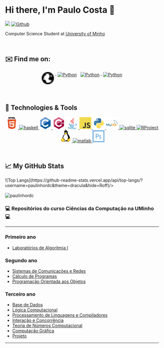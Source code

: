 <h1 align="left"> Hi there, I'm Paulo Costa 👋</h1>

![](https://visitor-badge.laobi.icu/badge?page_id=PaulinhoRDC.PaulinhoRDC)
[![Github](https://img.shields.io/github/followers/PaulinhoRDC?label=Follow&style=social)](https://github.com/PaulinhoRDC)
<br />
<p>
Computer Science Student at <a href="https://www.uminho.pt/EN/Pages/default.aspx">University of Minho</a>
</br>
</p>

<br/>

<h2 align="left">✉️ Find me on:</h2>

<p align="center">
 <a href="https://github.com/PaulinhoRDC" target="_blank" rel="noopener noreferrer"> <img src="https://raw.githubusercontent.com/iconic/open-iconic/master/svg/globe.svg" alt="Python" height="40" style="vertical-align:top; margin:4px"> </a>
 <a href="https://www.linkedin.com/in/paulordcosta/" target="_blank" rel="noopener noreferrer"> <img src="https://cdn.jsdelivr.net/npm/simple-icons@v3/icons/linkedin.svg" alt="Python" height="40" style="vertical-align:top; margin:4px"></a>
 <a href="mailto:pauloricardodiasdacosta@gmail.com"> <img src="https://cdn.jsdelivr.net/npm/simple-icons@v3/icons/gmail.svg" alt="Python" height="40" style="vertical-align:top; margin:4px">
 <a href="https://www.instagram.com/paulordc_18/"> <img src="https://cdn.jsdelivr.net/npm/simple-icons@v3/icons/instagram.svg" alt="Python" height="40" style="vertical-align:top; margin:4px">
  </a>
</p>

<br />

<h2 align="left">🔧 Technologies & Tools</h2>
<p align="center"> 
<a href="https://html.spec.whatwg.org/multipage/" target="_blank"> <img src="https://raw.githubusercontent.com/devicons/devicon/master/icons/html5/html5-original-wordmark.svg" alt="html5" width="40" height="40"/> </a> 
<a href="https://www.haskell.org/" target="_blank"> <img src="https://upload.wikimedia.org/wikipedia/commons/1/1c/Haskell-Logo.svg" alt="haskell" width="40" height="40"/> </a> 
<a href="https://www.cprogramming.com/" target="_blank"> <img src="https://raw.githubusercontent.com/devicons/devicon/master/icons/c/c-original.svg" alt="c" width="40" height="40"/> </a> 
<a href="https://www.w3schools.com/cpp/" target="_blank"> <img src="https://raw.githubusercontent.com/devicons/devicon/master/icons/cplusplus/cplusplus-original.svg" alt="cplusplus" width="40" height="40"/> </a> 
<a href="https://www.java.com" target="_blank"> <img src="https://raw.githubusercontent.com/devicons/devicon/master/icons/java/java-original.svg" alt="java" width="40" height="40"/> </a></a> 
<a href="https://developer.mozilla.org/en-US/docs/Web/JavaScript" target="_blank"> <img src="https://raw.githubusercontent.com/devicons/devicon/master/icons/javascript/javascript-original.svg" alt="javascript" width="40" height="40"/> </a> 
<a href="https://www.python.org" target="_blank"> <img src="https://raw.githubusercontent.com/devicons/devicon/master/icons/python/python-original.svg" alt="python" width="40" height="40"/> </a> 
<a href="https://www.mysql.com/" target="_blank"> <img src="https://raw.githubusercontent.com/devicons/devicon/master/icons/mysql/mysql-original-wordmark.svg" alt="mysql" width="40" height="40"/> </a> 
<a href="https://www.sqlite.org/" target="_blank"> <img src="https://www.vectorlogo.zone/logos/sqlite/sqlite-icon.svg" alt="sqlite" width="40" height="40"/> </a>
<a href="https://www.r-project.org/" target="_blank"> <img src="https://www.vectorlogo.zone/logos/r-project/r-project-icon.svg" alt="RProject" width="40" height="40"/> </a> 
<a href="https://www.linux.org/" target="_blank"> <img src="https://raw.githubusercontent.com/devicons/devicon/master/icons/linux/linux-original.svg" alt="linux" width="40" height="40"/> </a> 
<a href="https://www.mathworks.com/" target="_blank"> <img src="https://upload.wikimedia.org/wikipedia/commons/2/21/Matlab_Logo.png" alt="matlab" width="40" height="40"/> </a> 
<a href="https://www.photoshop.com/en" target="_blank"> <img src="https://raw.githubusercontent.com/devicons/devicon/master/icons/photoshop/photoshop-line.svg" alt="photoshop" width="40" height="40"/></a> 
</p>


<br />
<h2 align="left">📈 My GitHub Stats</h2>
<!-- 
<p><img align="left" src="https://github-readme-stats.vercel.app/api/top-langs?username=paulinhordc&theme=dark&show_icons=true&locale=en&layout=compact" alt="paulinhordc" /></p>
-->

<p>![Top Langs](https://github-readme-stats.vercel.app/api/top-langs/?username=paulinhordc&theme=dracula&hide=Roff)/></p>
<p><img align="center" src="https://github-readme-stats.vercel.app/api?username=paulinhordc&theme=dark&count_private=true&show_icons=true" alt="paulinhordc" width="50%"/>


### 💻 Repositórios do curso Ciências da Computação na UMinho 💻
__________________________
### Primeiro ano 

- [Laboratórios de Algoritmia I](https://github.com/PaulinhoRDC/LaboratoriosDeAlgoritmia-I)

### Segundo ano

- [Sistemas de Comunicações e Redes](https://github.com/PaulinhoRDC/SistemasDeComunicacoesERedes)
- [Cálculo de Programas](https://github.com/PaulinhoRDC/CalculoProgramas)
- [Programação Orientada aos Objetos](https://github.com/PaulinhoRDC/ProgramacaoOrientadaAosObjetos)

### Terceiro ano

- [Base de Dados](https://github.com/PaulinhoRDC/BaseDeDados)
- [Lógica Computacional](https://github.com/PaulinhoRDC/LogicaComputacional)
- [Processamento de Linguagens e Compiladores](https://github.com/PaulinhoRDC/ProcessamentoDeLinguagensECompiladores)
- [Interação e Concorrência](https://github.com/PaulinhoRDC/InteracaoEConcorrencia)
- [Teoria de Números Computacional](https://github.com/PaulinhoRDC/TeoriaNumerosComputacional)
- [Computação Gráfica](https://github.com/PaulinhoRDC/ComputacaoGrafica)
- [Projeto](https://github.com/PaulinhoRDC/Projeto-Pontos)
_____________________________________________________ 

<!--

**PaulinhoRDC/PaulinhoRDC** is a ✨ _special_ ✨ repository because its `README.md` (this file) appears on your GitHub profile.

Here are some ideas to get you started:

- 🔭 I’m currently working on ...
- 🌱 I’m currently learning ...
- 👯 I’m looking to collaborate on ...
- 🤔 I’m looking for help with ...
- 💬 Ask me about ...
- 📫 How to reach me: ...
- 😄 Pronouns: ...
- ⚡ Fun fact: ...
-->
